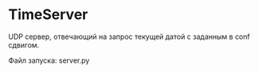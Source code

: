 # TimeServer

UDP сервер, отвечающий на запрос текущей датой с заданным в conf сдвигом.

Файл запуска: server.py
